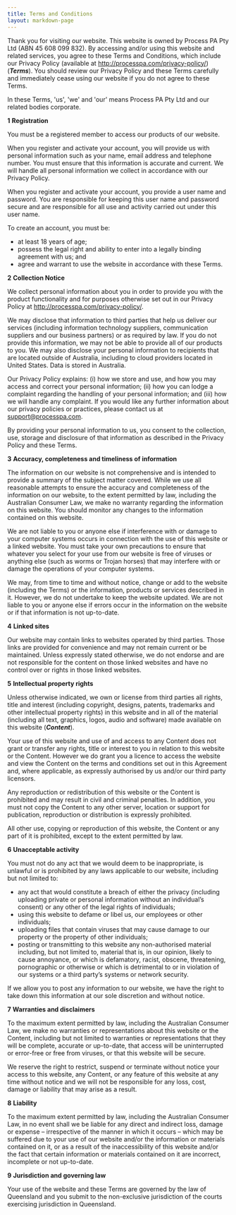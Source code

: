 ```yaml
---
title: Terms and Conditions
layout: markdown-page
---
```


Thank you for visiting our website. This website is owned by Process PA Pty Ltd (ABN 45 608 099 832). By accessing and/or using this website and related services, you agree to these Terms and Conditions, which include our Privacy Policy (available at http://processpa.com/privacy-policy/) (**_Terms_**). You should review our Privacy Policy and these Terms carefully and immediately cease using our website if you do not agree to these Terms.

In these Terms, 'us', 'we' and 'our' means Process PA Pty Ltd and our related bodies corporate.

**1** **Registration**

You must be a registered member to access our products of our website.

When you register and activate your account, you will provide us with personal information such as your name, email address and telephone number. You must ensure that this information is accurate and current. We will handle all personal information we collect in accordance with our Privacy Policy.

When you register and activate your account, you provide a user name and password. You are responsible for keeping this user name and password secure and are responsible for all use and activity carried out under this user name.

To create an account, you must be:

  * at least 18 years of age;
  * possess the legal right and ability to enter into a legally binding agreement with us; and
  * agree and warrant to use the website in accordance with these Terms.

**2** **Collection Notice** 

We collect personal information about you in order to provide you with the product functionality and for purposes otherwise set out in our Privacy Policy at http://processpa.com/privacy-policy/.

We may disclose that information to third parties that help us deliver our services (including information technology suppliers, communication suppliers and our business partners) or as required by law. If you do not provide this information, we may not be able to provide all of our products to you. We may also disclose your personal information to recipients that are located outside of Australia, including to cloud providers located in United States. Data is stored in Australia.

Our Privacy Policy explains: (i) how we store and use, and how you may access and correct your personal information; (ii) how you can lodge a complaint regarding the handling of your personal information; and (iii) how we will handle any complaint. If you would like any further information about our privacy policies or practices, please contact us at support@processpa.com.

By providing your personal information to us, you consent to the collection, use, storage and disclosure of that information as described in the Privacy Policy and these Terms.

**3** **Accuracy, completeness and timeliness of information**

The information on our website is not comprehensive and is intended to provide a summary of the subject matter covered. While we use all reasonable attempts to ensure the accuracy and completeness of the information on our website, to the extent permitted by law, including the Australian Consumer Law, we make no warranty regarding the information on this website. You should monitor any changes to the information contained on this website.

We are not liable to you or anyone else if interference with or damage to your computer systems occurs in connection with the use of this website or a linked website. You must take your own precautions to ensure that whatever you select for your use from our website is free of viruses or anything else (such as worms or Trojan horses) that may interfere with or damage the operations of your computer systems.

We may, from time to time and without notice, change or add to the website (including the Terms) or the information, products or services described in it. However, we do not undertake to keep the website updated. We are not liable to you or anyone else if errors occur in the information on the website or if that information is not up-to-date.

**4** **Linked sites**

Our website may contain links to websites operated by third parties. Those links are provided for convenience and may not remain current or be maintained. Unless expressly stated otherwise, we do not endorse and are not responsible for the content on those linked websites and have no control over or rights in those linked websites.

**5** **Intellectual property rights**

Unless otherwise indicated, we own or license from third parties all rights, title and interest (including copyright, designs, patents, trademarks and other intellectual property rights) in this website and in all of the material (including all text, graphics, logos, audio and software) made available on this website (**_Content_**).

Your use of this website and use of and access to any Content does not grant or transfer any rights, title or interest to you in relation to this website or the Content. However we do grant you a licence to access the website and view the Content on the terms and conditions set out in this Agreement and, where applicable, as expressly authorised by us and/or our third party licensors.

Any reproduction or redistribution of this website or the Content is prohibited and may result in civil and criminal penalties. In addition, you must not copy the Content to any other server, location or support for publication, reproduction or distribution is expressly prohibited.

All other use, copying or reproduction of this website, the Content or any part of it is prohibited, except to the extent permitted by law.

**6** **Unacceptable activity**

You must not do any act that we would deem to be inappropriate, is unlawful or is prohibited by any laws applicable to our website, including but not limited to:

  * any act that would constitute a breach of either the privacy (including uploading private or personal information without an individual&#8217;s consent) or any other of the legal rights of individuals;
  * using this website to defame or libel us, our employees or other individuals;
  * uploading files that contain viruses that may cause damage to our property or the property of other individuals;
  * posting or transmitting to this website any non-authorised material including, but not limited to, material that is, in our opinion, likely to cause annoyance, or which is defamatory, racist, obscene, threatening, pornographic or otherwise or which is detrimental to or in violation of our systems or a third party&#8217;s systems or network security.

If we allow you to post any information to our website, we have the right to take down this information at our sole discretion and without notice.

**7** **Warranties and disclaimers**

To the maximum extent permitted by law, including the Australian Consumer Law, we make no warranties or representations about this website or the Content, including but not limited to warranties or representations that they will be complete, accurate or up-to-date, that access will be uninterrupted or error-free or free from viruses, or that this website will be secure.

We reserve the right to restrict, suspend or terminate without notice your access to this website, any Content, or any feature of this website at any time without notice and we will not be responsible for any loss, cost, damage or liability that may arise as a result.

**8** **Liability**

To the maximum extent permitted by law, including the Australian Consumer Law, in no event shall we be liable for any direct and indirect loss, damage or expense – irrespective of the manner in which it occurs – which may be suffered due to your use of our website and/or the information or materials contained on it, or as a result of the inaccessibility of this website and/or the fact that certain information or materials contained on it are incorrect, incomplete or not up-to-date.

**9** **Jurisdiction and governing law**

Your use of the website and these Terms are governed by the law of Queensland and you submit to the non-exclusive jurisdiction of the courts exercising jurisdiction in Queensland.

